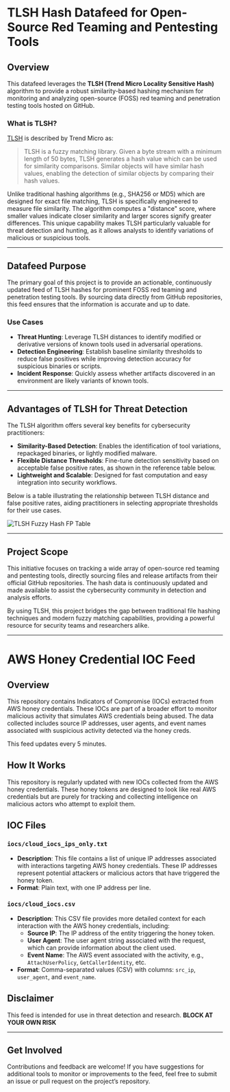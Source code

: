 # TLSH Hash Datafeed for Open-Source Red Teaming and Pentesting Tools

## Overview

This datafeed leverages the **TLSH (Trend Micro Locality Sensitive Hash)** algorithm to provide a robust similarity-based hashing mechanism for monitoring and analyzing open-source (FOSS) red teaming and penetration testing tools hosted on GitHub.

### What is TLSH?

[TLSH](https://github.com/trendmicro/tlsh) is described by Trend Micro as:

> TLSH is a fuzzy matching library. Given a byte stream with a minimum length of 50 bytes, TLSH generates a hash value which can be used for similarity comparisons. Similar objects will have similar hash values, enabling the detection of similar objects by comparing their hash values.

Unlike traditional hashing algorithms (e.g., SHA256 or MD5) which are designed for exact file matching, TLSH is specifically engineered to measure file similarity. The algorithm computes a "distance" score, where smaller values indicate closer similarity and larger scores signify greater differences. This unique capability makes TLSH particularly valuable for threat detection and hunting, as it allows analysts to identify variations of malicious or suspicious tools.

---

## Datafeed Purpose

The primary goal of this project is to provide an actionable, continuously updated feed of TLSH hashes for prominent FOSS red teaming and penetration testing tools. By sourcing data directly from GitHub repositories, this feed ensures that the information is accurate and up to date. 

### Use Cases

- **Threat Hunting**: Leverage TLSH distances to identify modified or derivative versions of known tools used in adversarial operations.
- **Detection Engineering**: Establish baseline similarity thresholds to reduce false positives while improving detection accuracy for suspicious binaries or scripts.
- **Incident Response**: Quickly assess whether artifacts discovered in an environment are likely variants of known tools.

---

## Advantages of TLSH for Threat Detection

The TLSH algorithm offers several key benefits for cybersecurity practitioners:

- **Similarity-Based Detection**: Enables the identification of tool variations, repackaged binaries, or lightly modified malware.
- **Flexible Distance Thresholds**: Fine-tune detection sensitivity based on acceptable false positive rates, as shown in the reference table below.
- **Lightweight and Scalable**: Designed for fast computation and easy integration into security workflows.

Below is a table illustrating the relationship between TLSH distance and false positive rates, aiding practitioners in selecting appropriate thresholds for their use cases.

![TLSH Fuzzy Hash FP Table](https://www.magonia.io/assets/images/TLSH-Score.png)

---

## Project Scope

This initiative focuses on tracking a wide array of open-source red teaming and pentesting tools, directly sourcing files and release artifacts from their official GitHub repositories. The hash data is continuously updated and made available to assist the cybersecurity community in detection and analysis efforts.

By using TLSH, this project bridges the gap between traditional file hashing techniques and modern fuzzy matching capabilities, providing a powerful resource for security teams and researchers alike.

---

# AWS Honey Credential IOC Feed

## Overview
This repository contains Indicators of Compromise (IOCs) extracted from AWS honey credentials. These IOCs are part of a broader effort to monitor malicious activity that simulates AWS credentials being abused. The data collected includes source IP addresses, user agents, and event names associated with suspicious activity detected via the honey creds.

This feed updates every 5 minutes.

## How It Works
This repository is regularly updated with new IOCs collected from the AWS honey credentials. These honey tokens are designed to look like real AWS credentials but are purely for tracking and collecting intelligence on malicious actors who attempt to exploit them.

## IOC Files

### `iocs/cloud_iocs_ips_only.txt`
- **Description**: This file contains a list of unique IP addresses associated with interactions targeting AWS honey credentials. These IP addresses represent potential attackers or malicious actors that have triggered the honey token.
- **Format**: Plain text, with one IP address per line.

### `iocs/cloud_iocs.csv`
- **Description**: This CSV file provides more detailed context for each interaction with the AWS honey credentials, including:
  - **Source IP**: The IP address of the entity triggering the honey token.
  - **User Agent**: The user agent string associated with the request, which can provide information about the client used.
  - **Event Name**: The AWS event associated with the activity, e.g., `AttachUserPolicy`, `GetCallerIdentity`, etc.
- **Format**: Comma-separated values (CSV) with columns: `src_ip`, `user_agent`, and `event_name`.

## Disclaimer
This feed is intended for use in threat detection and research. **BLOCK AT YOUR OWN RISK**

---

## Get Involved

Contributions and feedback are welcome! If you have suggestions for additional tools to monitor or improvements to the feed, feel free to submit an issue or pull request on the project’s repository.
